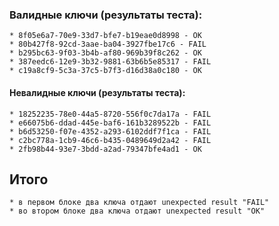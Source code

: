 ### Валидные ключи (результаты теста):

    * 8f05e6a7-70e9-33d7-bfe7-b19eae0d8998 - OK
    * 80b427f8-92cd-3aae-ba04-3927fbe17c6 - FAIL
    * b295bc63-9f03-3b4b-af80-969b39f8c262 - OK
    * 387eedc6-12e9-3b32-9881-63b6b5e85317 - FAIL
    * c19a8cf9-5c3a-37c5-b7f3-d16d38a0c180 - OK

#### Невалидные ключи (результаты теста):

    * 18252235-78e0-44a5-8720-556f0c7da17a - FAIL
    * e66075b6-ddad-445e-baf6-161b3289522b - FAIL
    * b6d53250-f07e-4352-a293-6102ddf7f1ca - FAIL
    * c2bc778a-1cb9-46c6-b435-0489649d2a42 - FAIL
    * 2fb98b44-93e7-3bdd-a2ad-79347bfe4ad1 - OK
	
## Итого
	* в первом блоке два ключа отдают unexpected result "FAIL"
	* во втором блоке два ключа отдают unexpected result "OK"

